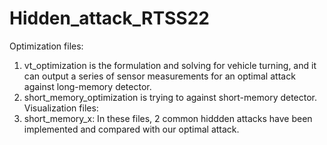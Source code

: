 # Hidden_attack_RTSS22

Optimization files:
1. vt_optimization is the formulation and solving for vehicle turning, and it can output a series of sensor measurements for an
 optimal attack against long-memory detector.
2. short_memory_optimization is trying to against short-memory detector.
Visualization files:
1. short_memory_x: In these files, 2 common hiddden attacks have been implemented and compared with our optimal attack.
